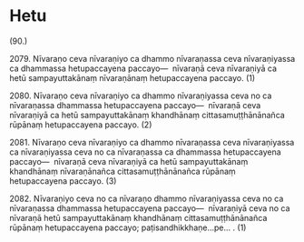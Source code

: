 # Hetu

(90.)

2079\. Nīvaraṇo ceva nīvaraṇiyo ca dhammo nīvaraṇassa ceva nīvaraṇiyassa ca dhammassa hetupaccayena paccayo—  nīvaraṇā ceva nīvaraṇiyā ca hetū sampayuttakānaṃ nīvaraṇānaṃ hetupaccayena paccayo. (1)

2080\. Nīvaraṇo ceva nīvaraṇiyo ca dhammo nīvaraṇiyassa ceva no ca nīvaraṇassa dhammassa hetupaccayena paccayo—  nīvaraṇā ceva nīvaraṇiyā ca hetū sampayuttakānaṃ khandhānaṃ cittasamuṭṭhānānañca rūpānaṃ hetupaccayena paccayo. (2)

2081\. Nīvaraṇo ceva nīvaraṇiyo ca dhammo nīvaraṇassa ceva nīvaraṇiyassa ca nīvaraṇiyassa ceva no ca nīvaraṇassa ca dhammassa hetupaccayena paccayo—  nīvaraṇā ceva nīvaraṇiyā ca hetū sampayuttakānaṃ khandhānaṃ nīvaraṇānañca cittasamuṭṭhānānañca rūpānaṃ hetupaccayena paccayo. (3)

2082\. Nīvaraṇiyo ceva no ca nīvaraṇo dhammo nīvaraṇiyassa ceva no ca nīvaraṇassa dhammassa hetupaccayena paccayo—  nīvaraṇiyā ceva no ca nīvaraṇā hetū sampayuttakānaṃ khandhānaṃ cittasamuṭṭhānānañca rūpānaṃ hetupaccayena paccayo; paṭisandhikkhaṇe…pe… . (1)
